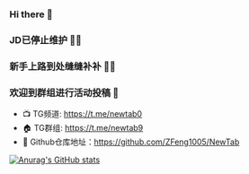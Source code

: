 ### Hi there 👋
### JD已停止维护 😶‍🌫️
### 新手上路到处缝缝补补 🏄‍♂️
### 欢迎到群组进行活动投稿 👻
- 📺 TG频道: https://t.me/newtab0
- 🏠 TG群组: https://t.me/newtab9
- 🍿 Github仓库地址：https://github.com/ZFeng1005/NewTab

[![Anurag's GitHub stats](https://github-readme-stats.vercel.app/api?username=ZFeng1005&show_icons=true&theme=default)](https://github.com/anuraghazra/github-readme-stats)